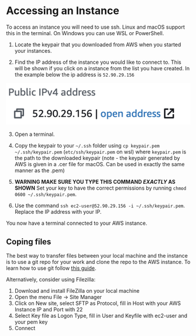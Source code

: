 # Accessing an Instance

To access an instance you will need to use ssh. Linux and macOS support this in the terminal. On Windows you can use WSL or PowerShell.

1. Locate the keypair that you downloaded from AWS when you started your instances.

2. Find the IP address of the instance you would like to connect to. This will be shown if you click on a instance from the list you have created. In the example below the ip address is `52.90.29.156`

![ip address](content/ip-address.png)

3. Open a terminal.

4. Copy the keypair to your `~/.ssh` folder using `cp keypair.pem ~/.ssh/keypair.pem` (`etc/ssh/keypair.pem` on wsl) where `keypair.pem` is the path to the downloaded keypair (note -	the keypair generated by AWS is given in a .cer file for macOS. Can be used in exactly the same manner as the .pem)

4. **WARNING MAKE SURE YOU TYPE THIS COMMAND *EXACTLY* AS SHOWN** Set your key to have the correct permissions by running `chmod 0600 ~/.ssh/keypair.pem`. 

5. Use the command `ssh ec2-user@52.90.29.156 -i ~/.ssh/keypair.pem`. Replace the IP address with your IP.

You now have a terminal connected to your AWS instance.

## Coping files

The best way to transfer files between your local machine and the instance is to use a git repo for your work and clone the repo to the AWS instance. To learn how to use git follow [this guide](https://www.ole.bris.ac.uk/bbcswebdav/users/csxdb/pub/git/index.html).

Alternatively, consider using Filezilla:

1.	Download and install FileZilla on your local machine
2.	Open the menu File -> Site Manager
3.	Click on New site, select SFTP as Protocol, fill in Host with your AWS Instance IP and Port with 22
4.	Select Key file as Logon Type, fill in User and Keyfile with ec2-user and your pem key
5.	Connect

